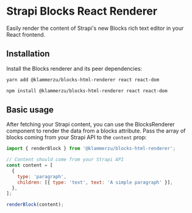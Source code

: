# Strapi Blocks React Renderer

Easily render the content of Strapi's new Blocks rich text editor in your React frontend.

## Installation

Install the Blocks renderer and its peer dependencies:

```sh
yarn add @klammerzu/blocks-html-renderer react react-dom
```

```sh
npm install @klammerzu/blocks-html-renderer react react-dom
```

## Basic usage

After fetching your Strapi content, you can use the BlocksRenderer component to render the data from a blocks attribute. Pass the array of blocks coming from your Strapi API to the `content` prop:

```jsx
import { renderBlock } from '@klammerzu/blocks-html-renderer';

// Content should come from your Strapi API
const content = [
  {
    type: 'paragraph',
    children: [{ type: 'text', text: 'A simple paragraph' }],
  },
];

renderBlock(content);

```
